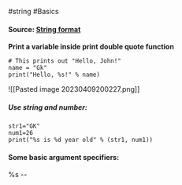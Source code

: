 #string #Basics 

#### Source: [String format](https://www.learnpython.org/en/String_Formatting)

**Print a variable inside print double quote function**

```
# This prints out "Hello, John!"
name = "Gk"
print("Hello, %s!" % name)

```

![[Pasted image 20230409200227.png]]

##### Use string and number:

```
str1="GK"
num1=26
print("%s is %d year old" % (str1, num1))
```

#### Some basic argument specifiers:

%s --